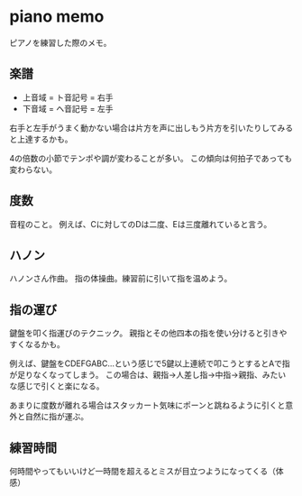 piano memo
===

ピアノを練習した際のメモ。

## 楽譜

* 上音域 = ト音記号 = 右手
* 下音域 = ヘ音記号 = 左手

右手と左手がうまく動かない場合は片方を声に出しもう片方を引いたりしてみると上達するかも。

4の倍数の小節でテンポや調が変わることが多い。
この傾向は何拍子であっても変わらない。

## 度数

音程のこと。
例えば、Cに対してのDは二度、Eは三度離れていると言う。

## ハノン

ハノンさん作曲。
指の体操曲。練習前に引いて指を温めよう。


## 指の運び

鍵盤を叩く指運びのテクニック。
親指とその他四本の指を使い分けると引きやすくなるかも。

例えば、鍵盤をCDEFGABC...という感じで5鍵以上連続で叩こうとするとAで指が足りなくなってしまう。
この場合は、親指→人差し指→中指→親指、みたいな感じで引くと楽になる。

あまりに度数が離れる場合はスタッカート気味にポーンと跳ねるように引くと意外と自然に指が運ぶ。

## 練習時間

何時間やってもいいけど一時間を超えるとミスが目立つようになってくる（体感）
